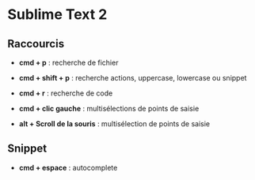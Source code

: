 Sublime Text 2
==========================

Raccourcis
--------------------------

  * **cmd + p** : recherche de fichier
  * **cmd + shift + p** : recherche actions, uppercase, lowercase ou snippet
  * **cmd + r** : recherche de code

  * **cmd + clic gauche** : multisélections de points de saisie
  * **alt + Scroll de la souris** : multisélection de points de saisie

Snippet
--------------------------

* **cmd + espace** : autocomplete
